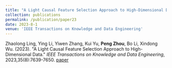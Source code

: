```yaml
---
title: "A Light Causal Feature Selection Approach to High-Dimensional Data"
collection: publications
permalink: /publication/paper23
date: 2023-8-1
venue: 'IEEE Transactions on Knowledge and Data Engineering'
---
```

Zhaolong Ling, Ying Li, Yiwen Zhang, Kui Yu, **Peng Zhou**,  Bo Li, Xindong Wu. (2023). &quot;A Light Causal Feature Selection Approach to High-Dimensional Data.&quot; <i>IEEE Transactions on Knowledge and Data Engineering</i>, 2023,35(8):7639-7650. [paper](http://Doctor-Nobody.github.io/papers/tkde2022.pdf) 
